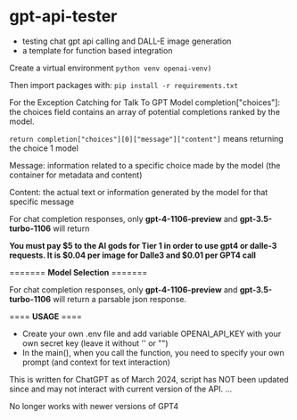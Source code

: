 # gpt-api-tester

- testing chat gpt api calling and DALL-E image generation
- a template for function based integration


Create a virtual environment 
```python venv openai-venv)```
 
Then import packages with:
```pip install -r requirements.txt```


For the Exception Catching for Talk To GPT Model
completion["choices"]: the choices field contains an array of potential completions ranked by the model.

```return completion["choices"][0]["message"]["content"]```  means returning the choice 1 model

Message: information related to a specific choice made by the model (the container for metadata and content) 

Content: the actual text or information generated by the model for that specific message

For chat completion responses, only **gpt-4-1106-preview** and **gpt-3.5-turbo-1106** will return 

**You must pay $5 to the AI gods for Tier 1 in order to use gpt4 or dalle-3 requests.
It is $0.04 per image for Dalle3 and $0.01 per GPT4 call**

======= **Model Selection** =======

For chat completion responses, only **gpt-4-1106-preview** and **gpt-3.5-turbo-1106** will return a parsable json response.

==== **USAGE** ====
- Create your own .env file and add variable OPENAI_API_KEY with your own secret key (leave it without '' or "")
- In the main(), when you call the function, you need to specify your own prompt (and context for text interaction)



This is written for ChatGPT as of March 2024, script has NOT been updated since and may not interact with current version of the API.
...

No longer works with newer versions of GPT4

